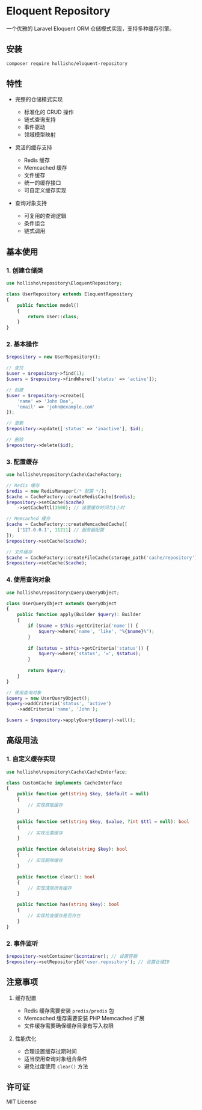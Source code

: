 # Eloquent Repository

一个优雅的 Laravel Eloquent ORM 仓储模式实现，支持多种缓存引擎。

## 安装

```bash
composer require hollisho/eloquent-repository
```

## 特性

- 完整的仓储模式实现
  - 标准化的 CRUD 操作
  - 链式查询支持
  - 事件驱动
  - 领域模型映射

- 灵活的缓存支持
  - Redis 缓存
  - Memcached 缓存
  - 文件缓存
  - 统一的缓存接口
  - 可自定义缓存实现

- 查询对象支持
  - 可复用的查询逻辑
  - 条件组合
  - 链式调用

## 基本使用

### 1. 创建仓储类

```php
use hollisho\repository\EloquentRepository;

class UserRepository extends EloquentRepository
{
    public function model()
    {
        return User::class;
    }
}
```

### 2. 基本操作

```php
$repository = new UserRepository();

// 查找
$user = $repository->find(1);
$users = $repository->findWhere(['status' => 'active']);

// 创建
$user = $repository->create([
    'name' => 'John Doe',
    'email' => 'john@example.com'
]);

// 更新
$repository->update(['status' => 'inactive'], $id);

// 删除
$repository->delete($id);
```

### 3. 配置缓存

```php
use hollisho\repository\Cache\CacheFactory;

// Redis 缓存
$redis = new RedisManager(/* 配置 */);
$cache = CacheFactory::createRedisCache($redis);
$repository->setCache($cache)
    ->setCacheTtl(3600); // 设置缓存时间为1小时

// Memcached 缓存
$cache = CacheFactory::createMemcachedCache([
    ['127.0.0.1', 11211] // 服务器配置
]);
$repository->setCache($cache);

// 文件缓存
$cache = CacheFactory::createFileCache(storage_path('cache/repository'));
$repository->setCache($cache);
```

### 4. 使用查询对象

```php
use hollisho\repository\Query\QueryObject;

class UserQueryObject extends QueryObject
{
    public function apply(Builder $query): Builder
    {
        if ($name = $this->getCriteria('name')) {
            $query->where('name', 'like', "%{$name}%");
        }
        
        if ($status = $this->getCriteria('status')) {
            $query->where('status', '=', $status);
        }
        
        return $query;
    }
}

// 使用查询对象
$query = new UserQueryObject();
$query->addCriteria('status', 'active')
    ->addCriteria('name', 'John');

$users = $repository->applyQuery($query)->all();
```

## 高级用法

### 1. 自定义缓存实现

```php
use hollisho\repository\Cache\CacheInterface;

class CustomCache implements CacheInterface
{
    public function get(string $key, $default = null)
    {
        // 实现获取缓存
    }

    public function set(string $key, $value, ?int $ttl = null): bool
    {
        // 实现设置缓存
    }

    public function delete(string $key): bool
    {
        // 实现删除缓存
    }

    public function clear(): bool
    {
        // 实现清除所有缓存
    }

    public function has(string $key): bool
    {
        // 实现检查缓存是否存在
    }
}
```

### 2. 事件监听

```php
$repository->setContainer($container); // 设置容器
$repository->setRepositoryId('user.repository'); // 设置仓储ID
```

## 注意事项

1. 缓存配置
   - Redis 缓存需要安装 `predis/predis` 包
   - Memcached 缓存需要安装 PHP Memcached 扩展
   - 文件缓存需要确保缓存目录有写入权限

2. 性能优化
   - 合理设置缓存过期时间
   - 适当使用查询对象组合条件
   - 避免过度使用 `clear()` 方法

## 许可证

MIT License
```

